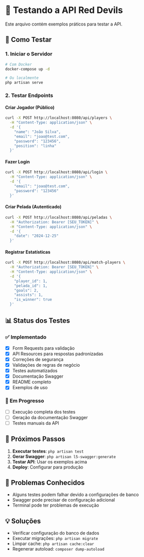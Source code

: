 # 🧪 Testando a API Red Devils

Este arquivo contém exemplos práticos para testar a API.

## 🚀 Como Testar

### 1. Iniciar o Servidor
```bash
# Com Docker
docker-compose up -d

# Ou localmente
php artisan serve
```

### 2. Testar Endpoints

#### Criar Jogador (Público)
```bash
curl -X POST http://localhost:8080/api/players \
  -H "Content-Type: application/json" \
  -d '{
    "name": "João Silva",
    "email": "joao@test.com",
    "password": "123456",
    "position": "linha"
  }'
```

#### Fazer Login
```bash
curl -X POST http://localhost:8080/api/login \
  -H "Content-Type: application/json" \
  -d '{
    "email": "joao@test.com",
    "password": "123456"
  }'
```

#### Criar Pelada (Autenticado)
```bash
curl -X POST http://localhost:8080/api/peladas \
  -H "Authorization: Bearer [SEU_TOKEN]" \
  -H "Content-Type: application/json" \
  -d '{
    "date": "2024-12-25"
  }'
```

#### Registrar Estatísticas
```bash
curl -X POST http://localhost:8080/api/match-players \
  -H "Authorization: Bearer [SEU_TOKEN]" \
  -H "Content-Type: application/json" \
  -d '{
    "player_id": 1,
    "pelada_id": 1,
    "goals": 2,
    "assists": 1,
    "is_winner": true
  }'
```

## 📊 Status dos Testes

### ✅ Implementado
- [x] Form Requests para validação
- [x] API Resources para respostas padronizadas
- [x] Correções de segurança
- [x] Validações de regras de negócio
- [x] Testes automatizados
- [x] Documentação Swagger
- [x] README completo
- [x] Exemplos de uso

### 🔄 Em Progresso
- [ ] Execução completa dos testes
- [ ] Geração da documentação Swagger
- [ ] Testes manuais da API

## 🎯 Próximos Passos

1. **Executar testes**: `php artisan test`
2. **Gerar Swagger**: `php artisan l5-swagger:generate`
3. **Testar API**: Usar os exemplos acima
4. **Deploy**: Configurar para produção

## 🐛 Problemas Conhecidos

- Alguns testes podem falhar devido a configurações de banco
- Swagger pode precisar de configuração adicional
- Terminal pode ter problemas de execução

## 💡 Soluções

- Verificar configuração do banco de dados
- Executar migrações: `php artisan migrate`
- Limpar cache: `php artisan cache:clear`
- Regenerar autoload: `composer dump-autoload`
